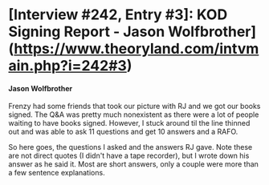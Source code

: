 # [Interview #242, Entry #3]: KOD Signing Report - Jason Wolfbrother](https://www.theoryland.com/intvmain.php?i=242#3)

#### Jason Wolfbrother

Frenzy had some friends that took our picture with RJ and we got our books signed. The Q&A was pretty much nonexistent as there were a lot of people waiting to have books signed. However, I stuck around til the line thinned out and was able to ask 11 questions and get 10 answers and a RAFO.

So here goes, the questions I asked and the answers RJ gave. Note these are not direct quotes (I didn't have a tape recorder), but I wrote down his answer as he said it. Most are short answers, only a couple were more than a few sentence explanations.

